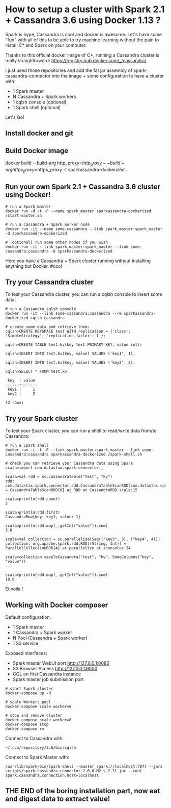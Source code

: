 # How to setup a cluster with Spark 2.1 + Cassandra 3.6 using Docker 1.13 ?

Spark is hype, Cassandra is cool and docker is awesome. Let's have some "fun" with all of this to be able to try machine learning without the pain to install C* and Spark on your computer.

Thanks to this official docker image of C*, running a Cassandra cluster is really straighforward: https://registry.hub.docker.com/_/cassandra/

I just used those repositories and add the fat jar assembly of spark-cassandra-connector into the image + some configuration to have a cluster with:
* 1 Spark master
* N Cassandra + Spark workers
* 1 cqlsh console (optional)
* 1 Spark shell (optional)

Let's Go!

## Install docker and git


## Build Docker image
docker build --build-arg http_proxy=$http_proxy --build-arg https_proxy=$https_proxy -t sparkassandra-dockerized .

## Run your own Spark 2.1 + Cassandra 3.6 cluster using Docker!

```
# run a Spark master
docker run -d -t -P --name spark_master sparkassandra-dockerized /start-master.sh

# run a Cassandra + Spark worker node
docker run -it --name some-cassandra --link spark_master:spark_master -d sparkassandra-dockerized

# (optional) run some other nodes if you wish
docker run -it --link spark_master:spark_master --link some-cassandra:cassandra -d sparkassandra-dockerized
```

Here you have a Cassandra + Spark cluster running without installing anything but Docker. #cool

## Try your Cassandra cluster

To test your Cassandra cluster, you can run a cqlsh console to insert some data:

```
# run a Cassandra cqlsh console
docker run -it --link some-cassandra:cassandra --rm sparkassandra-dockerized cqlsh cassandra

# create some data and retrieve them:
cqlsh>CREATE KEYSPACE test WITH replication = {'class': 'SimpleStrategy', 'replication_factor': 1 };

cqlsh>CREATE TABLE test.kv(key text PRIMARY KEY, value int);

cqlsh>INSERT INTO test.kv(key, value) VALUES ('key1', 1);

cqlsh>INSERT INTO test.kv(key, value) VALUES ('key2', 2);

cqlsh>SELECT * FROM test.kv;

 key  | value
------+-------
 key1 |     1
 key2 |     2

(2 rows)
```

## Try your Spark cluster

To test your Spark cluster, you can run a shell to read/write data from/to Cassandra:

```
# run a Spark shell
docker run -i -t -P --link spark_master:spark_master --link some-cassandra:cassandra sparkassandra-dockerized /spark-shell.sh

# check you can retrieve your Cassandra data using Spark
scala>import com.datastax.spark.connector._
...
scala>val rdd = sc.cassandraTable("test", "kv")
rdd: com.datastax.spark.connector.rdd.CassandraTableScanRDD[com.datastax.spark.connector.CassandraRow] = CassandraTableScanRDD[0] at RDD at CassandraRDD.scala:15

scala>println(rdd.count)
2

scala>println(rdd.first)
CassandraRow{key: key1, value: 1}

scala>println(rdd.map(_.getInt("value")).sum)
3.0

scala>val collection = sc.parallelize(Seq(("key3", 3), ("key4", 4)))
collection: org.apache.spark.rdd.RDD[(String, Int)] = ParallelCollectionRDD[4] at parallelize at <console>:24

scala>collection.saveToCassandra("test", "kv", SomeColumns("key", "value"))
...

scala>println(rdd.map(_.getInt("value")).sum)
10.0
```

Et voila !

## Working with Docker composer

Default configuration:
* 1 Spark master
* 1 Cassandra + Spark worker
* N Pool (Cassandra + Spark worker)
* 1 S3 service

Exposed interfaces:
* Spark master WebUI port http://127.0.0.1:8080
* S3 Browser Access  http://127.0.0.1:9000
* CQL on first Cassandra instance
* Spark master job submission port

```
# start Saprk sluster
docker-compose up -d
```

```
# scale Workers pool
docker-compose scale worker=6
```

```
# stop and remove cluster
docker-compose scale worker=0
docker-compose stop
docker-compose rm
```

Connect to Cassandra with:
```
~/.ccm/repository/3.6/bin/cqlsh
```
Connect to Spark Master with:
```
/usr/lib/spark/bin/spark-shell --master spark://localhost:7077 --jars scripts/spark-cassandra-connector-2.0.0-M2-s_2.11.jar --conf spark.cassandra.connection.host=localhost
```


## THE END of the boring installation part, now eat and digest data to extract value!

